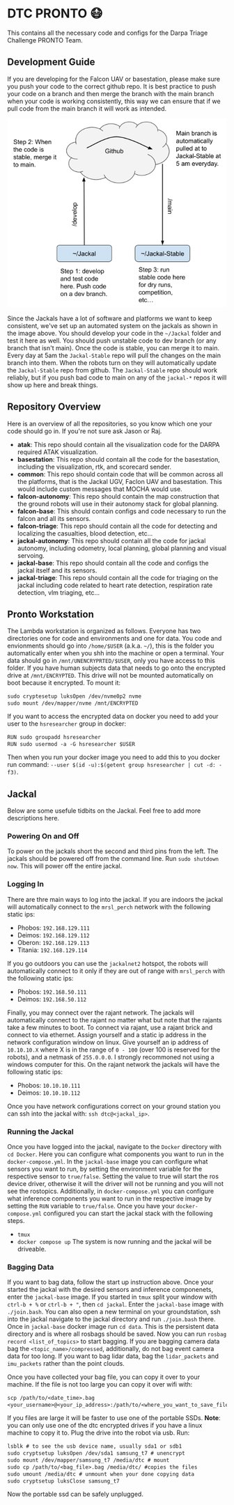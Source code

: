 # DTC PRONTO :mask:

This contains all the necessary code and configs for the Darpa Triage Challenge PRONTO Team. 

## Development Guide
If you are developing for the Falcon UAV or basestation, please make sure you push your code to the correct github repo. It is best practice to push your code on a branch and then merge the branch with the main branch when your code is working consistently, this way we can ensure that if we pull code from the main branch it will work as intended. 

![software-diagram](dtc-software-dev.png)

Since the Jackals have a lot of software and platforms we want to keep consistent, we've set up an automated system on the jackals as shown in the image above. You should develop your code in the `~/Jackal` folder and test it here as well. You should push unstable code to dev branch (or any branch that isn't main). Once the code is stable, you can merge it to main. Every day at 5am the `Jackal-Stable` repo will pull the changes on the main branch into them. When the robots turn on they will automatically update the `Jackal-Stable` repo from github. The `Jackal-Stable` repo should work reliably, but if you push bad code to main on any of the `jackal-*` repos it will show up here and break things. 

## Repository Overview
Here is an overview of all the repositories, so you know which one your code should go in. If you're not sure ask Jason or Raj. 

- __atak__: This repo should contain all the visualization code for the DARPA required ATAK visualization. 
- __basestation__: This repo should contain all the code for the basestation, including the visualization, rtk, and scorecard sender.
- __common__: This repo should contain code that will be common across all the platforms, that is the Jackal UGV, Faclon UAV and basestation. This would include custom messages that MOCHA would use.
- __falcon-autonomy__: This repo should contain the map construction that the ground robots will use in their autonomy stack for global planning.
- __falcon-base__: This should contain configs and code necessary to run the falcon and all its sensors.
- __falcon-triage__: This repo should contain all the code for detecting and localizing the casualties, blood detection, etc...
- __jackal-autonomy__: This repo should contain all the code for jackal autonomy, including odometry, local planning, global planning and visual servoing.
- __jackal-base__: This repo should contain all the code and configs the jackal itself and its sensors.
- __jackal-triage__: This repo should contain all the code for triaging on the jackal including code related to heart rate detection, respiration rate detection, vlm triaging, etc...

## Pronto Workstation

The Lambda workstation is organized as follows. Everyone has two directories one for code and environments and one for data. You code and envionments should go into `/home/$USER` (a.k.a. `~/`), this is the folder you automatically enter when you shh into the machine or open a terminal. Your data should go in `/mnt/UNENCRYPRTED/$USER`, only you have access to this folder. If you have human subjects data that needs to go onto the encrypted drive at `/mnt/ENCRYPTED`. This drive will not be mounted automatically on boot because it encrypted. To mount it:
```
sudo cryptesetup luksOpen /dev/nvme0p2 nvme
sudo mount /dev/mapper/nvme /mnt/ENCRYPTED
```
If you want to access the encrypted data on docker you need to add your user to the `hsresearcher` group in docker:
```
RUN sudo groupadd hsresearcher
RUN sudo usermod -a -G hsresearcher $USER
``` 
Then when you run your docker image you need to add this to you docker run command: `--user $(id -u):$(getent group hsresearcher | cut -d: -f3)`.

## Jackal

Below are some usefule tidbits on the Jackal. Feel free to add more descriptions here.

### Powering On and Off
To power on the jackals short the second and third pins from the left. The jackals should be powered off from the command line. Run `sudo shutdown now`. This will power off the entire jackal.

### Logging In
There are thre main ways to log into the jackal. If you are indoors the jackal will automatically connect to the `mrsl_perch` network with the following static ips:
 - Phobos: `192.168.129.111`
 - Deimos: `192.168.129.112`
 - Oberon: `192.168.129.113`
 - Titania: `192.168.129.114`

If you go outdoors you can use the `jackalnet2` hotspot, the robots will automatically connect to it only if they are out of range with `mrsl_perch` with the following static ips:
 - Phobos: `192.168.50.111`
 - Deimos: `192.168.50.112`

Finally, you may connect over the rajant network. The jackals will automatically connect to the rajant no matter what but note that the rajants take a few minutes to boot. To connect via rajant, use a rajant brick and connect to via ethernet. Assign yourself and a static ip address in the network configuration window on linux. Give yourself an ip address of `10.10.10.X` where X is in the range of `0 - 100` (over 100 is reserved for the robots), and a netmask of `255.0.0.0`. I strongly recommoned not using a windows computer for this. On the rajant network the jackals will have the following static ips:
 - Phobos: `10.10.10.111`
 - Deimos: `10.10.10.112`

Once you have network configurations correct on your ground station you can ssh into the jackal with: `ssh dtc@<jackal_ip>`.

### Running the Jackal
Once you have logged into the jackal, navigate to the `Docker` directory with `cd Docker`. Here you can configure what components you want to run in the `docker-compose.yml`. In the `jackal-base` image you can configure what sensors you want to run, by setting the environment variable for the respective sensor to `true/false`. Setting the value to true will start the ros device driver, otherwise it will the driver will not be running and you will not see the rostopics. Additionally, in `docker-compose.yml` you can configure what inference components you want to run in the respective image by setting the `RUN` variable to `true/false`. Once you have your `docker-compose.yml` configured you can start the jackal stack with the following steps.
 - `tmux`
 - `docker compose up`
The system is now running and the jackal will be driveable.

### Bagging Data
If you want to bag data, follow the start up instruction above. Once your started the jackal with the desired sensors and inference componenets, enter the `jackal-base` image. If you started in `tmux` split your window with `ctrl-b + %` or `ctrl-b + "`, then `cd jackal`. Enter the `jackal-base` image with `./join.bash`. You can also open a new terminal on your groundstation, ssh into the jackal navigate to the jackal directory and run `./join.bash` there. Once in `jackal-base` docker image run `cd data`. This is the persistent data directory and is where all rosbags should be saved. Now you can run `rosbag record <list_of_topics>` to start bagging. If you are bagging camera data bag the `<topic_name>/compressed`, additionally, do not bag event camera data for too long. If you want to bag lidar data, bag the `lidar_packets` and `imu_packets` rather than the point clouds.

Once you have collected your bag file, you can copy it over to your machine. If the file is not too large you can copy it over wifi with:
``` 
scp /path/to/<date_time>.bag <your_username>@<your_ip_address>:/path/to/<where_you_want_to_save_file>
```
If you files are large it will be faster to use one of the portable SSDs. __Note__: you can only use one of the dtc encrypted drives if you have a linux machine to copy it to. Plug the drive into the robot via usb. Run:
```
lsblk # to see the usb device name, usually sda1 or sdb1
sudo cryptsetup luksOpen /dev/sda1 samsung_t7 # unencrypt
sudo mount /dev/mapper/samsung_t7 /media/dtc # mount
sudo cp /path/to/<bag_file>.bag /media/dtc/ #copies the files
sudo umount /media/dtc # unmount when your done copying data
sudo cryptsetup luksClose samsung_t7
```
Now the portable ssd can be safely unplugged.
